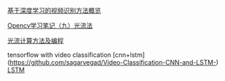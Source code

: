 [基于深度学习的视频识别方法概览](http://blog.csdn.net/relar/article/details/51926078)

[Opencv学习笔记（九）光流法](http://blog.csdn.net/crzy_sparrow/article/details/7407604)

[光流计算方法及编程](http://blog.csdn.net/shengzhuzhu/article/details/7450705)

tensorflow with video classification [cnn+lstm] (https://github.com/sagarvegad/Video-Classification-CNN-and-LSTM-) [LSTM](https://github.com/frankgu/tensorflow_video_classification_LSTM) []()
